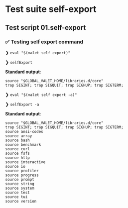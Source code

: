 # Test suite self-export

## Test script 01.self-export

### ✅ Testing self export command

❯ `eval "$(valet self export)"`

❯ `selfExport`

**Standard output**:

```text
source "$GLOBAL_VALET_HOME/libraries.d/core"
trap SIGINT; trap SIGQUIT; trap SIGHUP; trap SIGTERM;

```

❯ `eval "$(valet self export -a)"`

❯ `selfExport -a`

**Standard output**:

```text
source "$GLOBAL_VALET_HOME/libraries.d/core"
trap SIGINT; trap SIGQUIT; trap SIGHUP; trap SIGTERM;
source ansi-codes
source array
source bash
source benchmark
source curl
source fsfs
source http
source interactive
source io
source profiler
source progress
source prompt
source string
source system
source test
source tui
source version

```

